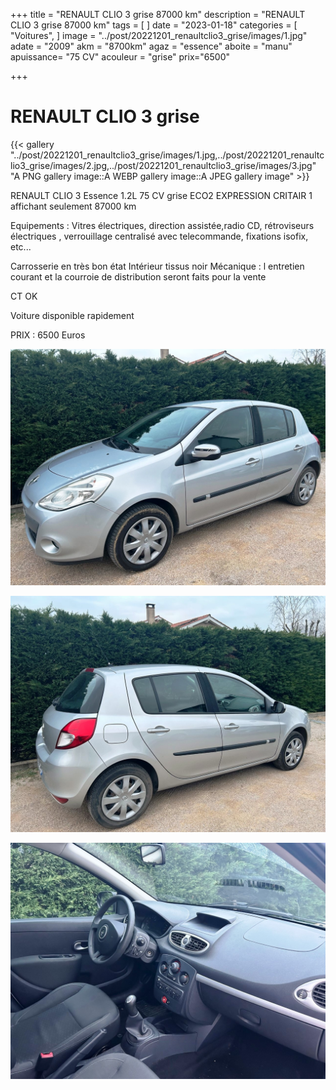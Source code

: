 +++
title = "RENAULT CLIO 3 grise 87000 km"
description = "RENAULT CLIO 3 grise 87000 km"
tags = [
]
date = "2023-01-18"
categories = [
    "Voitures",
]
image = "../post/20221201_renaultclio3_grise/images/1.jpg"
adate = "2009"
akm = "8700km"
agaz = "essence"
aboite = "manu"
apuissance= "75 CV"
acouleur = "grise"
prix="6500"

+++

# RENAULT CLIO 3 grise

{{< gallery "../post/20221201_renaultclio3_grise/images/1.jpg,../post/20221201_renaultclio3_grise/images/2.jpg,../post/20221201_renaultclio3_grise/images/3.jpg" "A PNG gallery image::A WEBP gallery image::A JPEG gallery image" >}}


RENAULT CLIO 3 Essence 1.2L 75 CV grise ECO2 EXPRESSION   CRITAIR 1 affichant seulement 87000 km

Equipements :
Vitres électriques, direction assistée,radio CD, rétroviseurs électriques , verrouillage centralisé avec telecommande, fixations isofix, etc...

Carrosserie en très bon état
Intérieur tissus  noir
Mécanique : l entretien courant et la courroie de distribution seront faits pour la vente

CT OK

Voiture disponible rapidement


PRIX : 6500 Euros


<!-- more -->


![](images/1.jpg)

![](images/2.jpg)

![](images/3.jpg)

